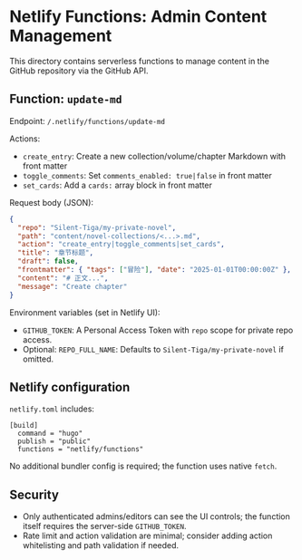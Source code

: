 # Netlify Functions: Admin Content Management

This directory contains serverless functions to manage content in the GitHub repository via the GitHub API.

## Function: `update-md`

Endpoint: `/.netlify/functions/update-md`

Actions:
- `create_entry`: Create a new collection/volume/chapter Markdown with front matter
- `toggle_comments`: Set `comments_enabled: true|false` in front matter
- `set_cards`: Add a `cards:` array block in front matter

Request body (JSON):
```json
{
  "repo": "Silent-Tiga/my-private-novel",
  "path": "content/novel-collections/<...>.md",
  "action": "create_entry|toggle_comments|set_cards",
  "title": "章节标题",
  "draft": false,
  "frontmatter": { "tags": ["冒险"], "date": "2025-01-01T00:00:00Z" },
  "content": "# 正文...",
  "message": "Create chapter"
}
```

Environment variables (set in Netlify UI):
- `GITHUB_TOKEN`: A Personal Access Token with `repo` scope for private repo access.
- Optional: `REPO_FULL_NAME`: Defaults to `Silent-Tiga/my-private-novel` if omitted.

## Netlify configuration

`netlify.toml` includes:
```
[build]
  command = "hugo"
  publish = "public"
  functions = "netlify/functions"
```

No additional bundler config is required; the function uses native `fetch`.

## Security
- Only authenticated admins/editors can see the UI controls; the function itself requires the server-side `GITHUB_TOKEN`.
- Rate limit and action validation are minimal; consider adding action whitelisting and path validation if needed.